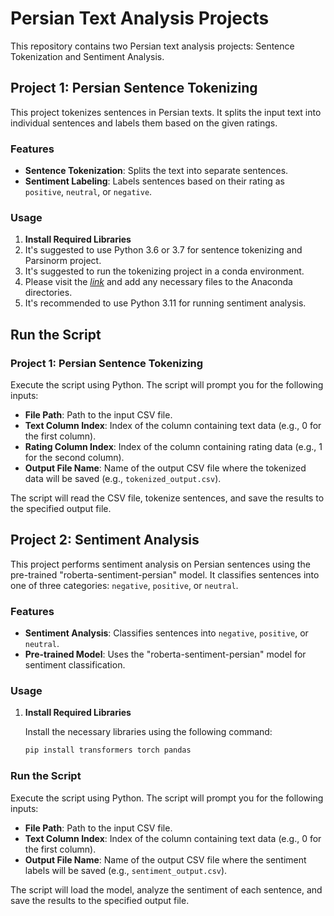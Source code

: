 # Persian Text Analysis Projects

This repository contains two Persian text analysis projects: Sentence Tokenization and Sentiment Analysis.

## Project 1: Persian Sentence Tokenizing

This project tokenizes sentences in Persian texts. It splits the input text into individual sentences and labels them based on the given ratings.

### Features

- **Sentence Tokenization**: Splits the text into separate sentences.
- **Sentiment Labeling**: Labels sentences based on their rating as `positive`, `neutral`, or `negative`.

### Usage

1. **Install Required Libraries**
1. It's suggested to use Python 3.6 or 3.7 for sentence tokenizing and Parsinorm project.
2. It's suggested to run the tokenizing project in a conda environment.
3. Please visit the *[link](https://pypi.org/project/parsinorm/)* and add any necessary files to the Anaconda directories.
4. It's recommended to use Python 3.11 for running sentiment analysis.

## Run the Script

### Project 1: Persian Sentence Tokenizing

Execute the script using Python. The script will prompt you for the following inputs:

- **File Path**: Path to the input CSV file.
- **Text Column Index**: Index of the column containing text data (e.g., 0 for the first column).
- **Rating Column Index**: Index of the column containing rating data (e.g., 1 for the second column).
- **Output File Name**: Name of the output CSV file where the tokenized data will be saved (e.g., `tokenized_output.csv`).

The script will read the CSV file, tokenize sentences, and save the results to the specified output file.


## Project 2: Sentiment Analysis

This project performs sentiment analysis on Persian sentences using the pre-trained "roberta-sentiment-persian" model. It classifies sentences into one of three categories: `negative`, `positive`, or `neutral`.

### Features

- **Sentiment Analysis**: Classifies sentences into `negative`, `positive`, or `neutral`.
- **Pre-trained Model**: Uses the "roberta-sentiment-persian" model for sentiment classification.

### Usage

1. **Install Required Libraries**

   Install the necessary libraries using the following command:

   ```bash
   pip install transformers torch pandas

### Run the Script

Execute the script using Python. The script will prompt you for the following inputs:

- **File Path**: Path to the input CSV file.
- **Text Column Index**: Index of the column containing text data (e.g., 0 for the first column).
- **Output File Name**: Name of the output CSV file where the sentiment labels will be saved (e.g., `sentiment_output.csv`).

The script will load the model, analyze the sentiment of each sentence, and save the results to the specified output file.
